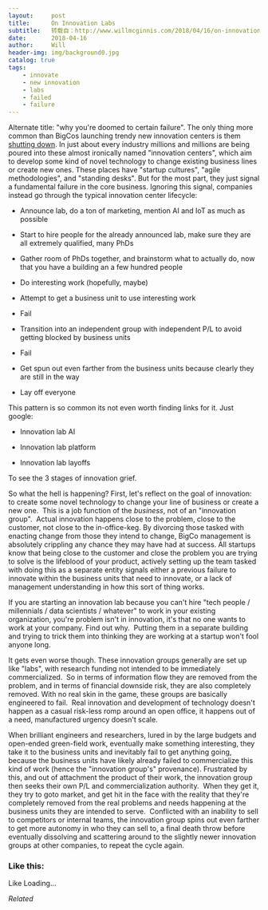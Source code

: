 ```yaml
---
layout:     post
title:      On Innovation Labs
subtitle:   转载自：http://www.willmcginnis.com/2018/04/16/on-innovation-labs/
date:       2018-04-16
author:     Will
header-img: img/background0.jpg
catalog: true
tags:
    - innovate
    - new innovation
    - labs
    - failed
    - failure
---
```


Alternate title: "why you're doomed to certain failure". The only thing more common than BigCos launching trendy new innovation centers is them [shutting down](https://venturebeat.com/2017/03/22/its-time-to-ditch-your-innovation-lab). In just about every industry millions and millions are being poured into these almost ironically named "innovation centers", which aim to develop some kind of novel technology to change existing business lines or create new ones. These places have "startup cultures", "agile methodologies", and "standing desks". But for the most part, they just signal a fundamental failure in the core business. Ignoring this signal, companies instead go through the typical innovation center lifecycle:

- Announce lab, do a ton of marketing, mention AI and IoT as much as possible

- Start to hire people for the already announced lab, make sure they are all extremely qualified, many PhDs

- Gather room of PhDs together, and brainstorm what to actually do, now that you have a building an a few hundred people

- Do interesting work (hopefully, maybe)

- Attempt to get a business unit to use interesting work

- Fail

- Transition into an independent group with independent P/L to avoid getting blocked by business units

- Fail

- Get spun out even farther from the business units because clearly they are still in the way

- Lay off everyone


This pattern is so common its not even worth finding links for it. Just google:

- Innovation lab AI

- Innovation lab platform

- Innovation lab layoffs


To see the 3 stages of innovation grief.

So what the hell is happening? First, let's reflect on the goal of innovation: to create some novel technology to change your line of business or create a new one.  This is a job function of the *business*, not of an "innovation group".  Actual innovation happens close to the problem, close to the customer, not close to the in-office-keg. By divorcing those tasked with enacting change from those they intend to change, BigCo management is absolutely crippling any chance they may have had at success. All startups know that being close to the customer and close the problem you are trying to solve is the lifeblood of your product, actively setting up the team tasked with doing this as a separate entity signals either a previous failure to innovate within the business units that need to innovate, or a lack of management understanding in how this sort of thing works.

If you are starting an innovation lab because you can't hire "tech people / millennials / data scientists / whatever" to work in your existing organization, you're problem isn't in innovation, it's that no one wants to work at your company. Find out why.  Putting them in a separate building and trying to trick them into thinking they are working at a startup won't fool anyone long.

It gets even worse though. These innovation groups generally are set up like "labs", with research funding not intended to be immediately commercialized.  So in terms of information flow they are removed from the problem, and in terms of financial downside risk, they are also completely removed. With no real skin in the game, these groups are basically engineered to fail.  Real innovation and development of technology doesn't happen as a casual risk-less romp around an open office, it happens out of a need, manufactured urgency doesn't scale.

When brilliant engineers and researchers, lured in by the large budgets and open-ended green-field work, eventually make something interesting, they take it to the business units and inevitably fail to get anything going, because the business units have likely already failed to commercialize this kind of work (hence the "innovation group's" provenance). Frustrated by this, and out of attachment the product of their work, the innovation group then seeks their own P/L and commercialization authority.  When they get it, they try to goto market, and get hit in the face with the reality that they're completely removed from the real problems and needs happening at the business units they are intended to serve.  Conflicted with an inability to sell to competitors or internal teams, the innovation group spins out even farther to get more autonomy in who they can sell to, a final death throw before eventually dissolving and scattering around to the slightly newer innovation groups at other companies, to repeat the cycle again.

### Like this:

Like Loading...


*Related*

